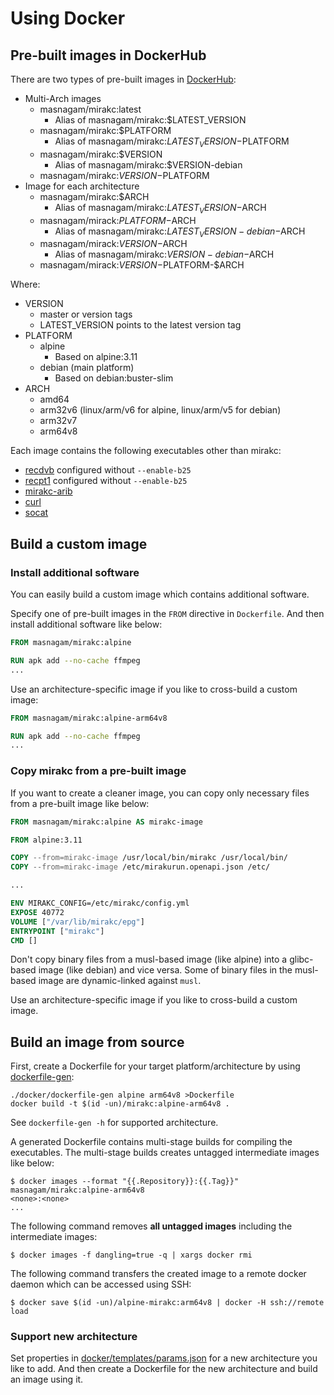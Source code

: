 # Using Docker

## Pre-built images in DockerHub

There are two types of pre-built images in [DockerHub]:

* Multi-Arch images
  * masnagam/mirakc:latest
    * Alias of masnagam/mirakc:$LATEST_VERSION
  * masnagam/mirakc:$PLATFORM
    * Alias of masnagam/mirakc:$LATEST_VERSION-$PLATFORM
  * masnagam/mirakc:$VERSION
    * Alias of masnagam/mirakc:$VERSION-debian
  * masnagam/mirakc:$VERSION-$PLATFORM
* Image for each architecture
  * masnagam/mirakc:$ARCH
    * Alias of masnagam/mirakc:$LATEST_VERSION-$ARCH
  * masnagam/mirack:$PLATFORM-$ARCH
    * Alias of masnagam/mirakc:$LATEST_VERSION-debian-$ARCH
  * masnagam/mirack:$VERSION-$ARCH
    * Alias of masnagam/mirakc:$VERSION-debian-$ARCH
  * masnagam/mirack:$VERSION-$PLATFORM-$ARCH

Where:

* VERSION
  * master or version tags
  * LATEST_VERSION points to the latest version tag
* PLATFORM
  * alpine
    * Based on alpine:3.11
  * debian (main platform)
    * Based on debian:buster-slim
* ARCH
  * amd64
  * arm32v6 (linux/arm/v6 for alpine, linux/arm/v5 for debian)
  * arm32v7
  * arm64v8

Each image contains the following executables other than mirakc:

* [recdvb] configured without `--enable-b25`
* [recpt1] configured without `--enable-b25`
* [mirakc-arib]
* [curl]
* [socat]

## Build a custom image

### Install additional software

You can easily build a custom image which contains additional software.

Specify one of pre-built images in the `FROM` directive in `Dockerfile`.  And
then install additional software like below:

```Dockerfile
FROM masnagam/mirakc:alpine

RUN apk add --no-cache ffmpeg
...
```

Use an architecture-specific image if you like to cross-build a custom image:

```Dockerfile
FROM masnagam/mirakc:alpine-arm64v8

RUN apk add --no-cache ffmpeg
...
```

### Copy mirakc from a pre-built image

If you want to create a cleaner image, you can copy only necessary files from a
pre-built image like below:

```Dockerfile
FROM masnagam/mirakc:alpine AS mirakc-image

FROM alpine:3.11

COPY --from=mirakc-image /usr/local/bin/mirakc /usr/local/bin/
COPY --from=mirakc-image /etc/mirakurun.openapi.json /etc/

...

ENV MIRAKC_CONFIG=/etc/mirakc/config.yml
EXPOSE 40772
VOLUME ["/var/lib/mirakc/epg"]
ENTRYPOINT ["mirakc"]
CMD []
```

Don't copy binary files from a musl-based image (like alpine) into a glibc-based
image (like debian) and vice versa.  Some of binary files in the musl-based
image are dynamic-linked against `musl`.

Use an architecture-specific image if you like to cross-build a custom image.

## Build an image from source

First, create a Dockerfile for your target platform/architecture by using
[dockerfile-gen](../docker/dockerfile-gen):

```shell
./docker/dockerfile-gen alpine arm64v8 >Dockerfile
docker build -t $(id -un)/mirakc:alpine-arm64v8 .
```

See `dockerfile-gen -h` for supported architecture.

A generated Dockerfile contains multi-stage builds for compiling the
executables.  The multi-stage builds creates untagged intermediate images like
below:

```console
$ docker images --format "{{.Repository}}:{{.Tag}}"
masnagam/mirakc:alpine-arm64v8
<none>:<none>
...
```

The following command removes **all untagged images** including the intermediate
images:

```console
$ docker images -f dangling=true -q | xargs docker rmi
```

The following command transfers the created image to a remote docker daemon
which can be accessed using SSH:

```console
$ docker save $(id -un)/alpine-mirakc:arm64v8 | docker -H ssh://remote load
```

### Support new architecture

Set properties in [docker/templates/params.json](../docker/templates/params/json)
for a new architecture you like to add.  And then create a Dockerfile for the
new architecture and build an image using it.

[recdvb]: http://cgi1.plala.or.jp/~sat/?x=entry:entry180805-164428
[recpt1]: https://github.com/stz2012/recpt1
[mirakc-arib]: https://github.com/masnagam/mirakc-arib
[curl]: https://curl.haxx.se/docs/manpage.html
[socat]: http://www.dest-unreach.org/socat/doc/socat.html
[DockerHub]: https://hub.docker.com/r/masnagam/mirakc
